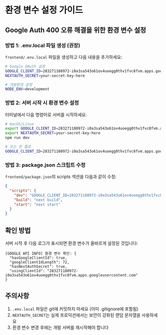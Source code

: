 # 환경 변수 설정 가이드

## Google Auth 400 오류 해결을 위한 환경 변수 설정

### 방법 1: .env.local 파일 생성 (권장)

`frontend/.env.local` 파일을 생성하고 다음 내용을 추가하세요:

```bash
# Google OAuth 설정
GOOGLE_CLIENT_ID=283271180972-i0a3sa543o61ov4uoegg0thv1fvc8fvm.apps.googleusercontent.com
NEXTAUTH_SECRET=your-secret-key-here

# 개발환경 설정
NODE_ENV=development
```

### 방법 2: 서버 시작 시 환경 변수 설정

터미널에서 다음 명령어로 서버를 시작하세요:

```bash
# macOS/Linux
export GOOGLE_CLIENT_ID=283271180972-i0a3sa543o61ov4uoegg0thv1fvc8fvm.apps.googleusercontent.com
export NEXTAUTH_SECRET=your-secret-key-here
npm run dev

# 또는 한 줄로
GOOGLE_CLIENT_ID=283271180972-i0a3sa543o61ov4uoegg0thv1fvc8fvm.apps.googleusercontent.com NEXTAUTH_SECRET=your-secret-key-here npm run dev
```

### 방법 3: package.json 스크립트 수정

`frontend/package.json`의 scripts 섹션을 다음과 같이 수정:

```json
{
  "scripts": {
    "dev": "GOOGLE_CLIENT_ID=283271180972-i0a3sa543o61ov4uoegg0thv1fvc8fvm.apps.googleusercontent.com NEXTAUTH_SECRET=your-secret-key-here next dev",
    "build": "next build",
    "start": "next start"
  }
}
```

## 확인 방법

서버 시작 후 다음 로그가 표시되면 환경 변수가 올바르게 설정된 것입니다:

```
[GOOGLE API INFO] 환경 변수 확인: {
  "hasGoogleClientId": true,
  "googleClientIdLength": 72,
  "hasNextAuthSecret": true,
  "usingClientId": "283271180972-i0a3sa543o61ov4uoegg0thv1fvc8fvm.apps.googleusercontent.com"
}
```

## 주의사항

1. `.env.local` 파일은 git에 커밋하지 마세요 (이미 .gitignore에 포함됨)
2. `NEXTAUTH_SECRET`는 실제 프로덕션에서는 보안이 강화된 랜덤 문자열을 사용하세요
3. 환경 변수 변경 후에는 개발 서버를 재시작해야 합니다 